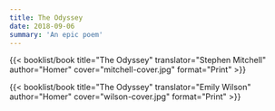 ```yaml
---
title: The Odyssey
date: 2018-09-06
summary: 'An epic poem'
---
```


{{< booklist/book
title="The Odyssey"
translator="Stephen Mitchell"
author="Homer"
cover="mitchell-cover.jpg"
format="Print" >}}

{{< booklist/book
title="The Odyssey"
translator="Emily Wilson"
author="Homer"
cover="wilson-cover.jpg"
format="Print" >}}
